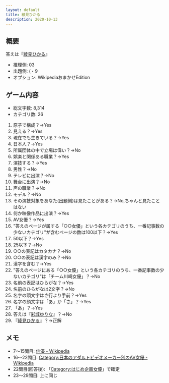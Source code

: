 ```yaml
---
layout: default
title: 綾見ひかる
description: 2020-10-13
---
```


## 概要

答えは『[綾見ひかる](https://ja.wikipedia.org/wiki/%E7%B6%BE%E8%A6%8B%E3%81%B2%E3%81%8B%E3%82%8B)』

- 推理側: 03
- 出題側: (・9
- オプション: WikipediaおまかせEdition

## ゲーム内容

- 総文字数: 8,314
- カテゴリ数: 26

1. 原子で構成？→Yes
2. 見える？→Yes
3. 現在でも生きている？→Yes
4. 日本人？→Yes
5. 所属団体の中で立場は偉い？→No
6. 娯楽と関係ある職業？→Yes
7. 演技する？→Yes
8. 男性？→No
9. テレビに出演？→No
10. 舞台に出演？→No
11. 声の職業？→No
12. モデル？→No
13. その演技対象をあなた(出題側)は見たことがある？→No,ちゃんと見たことはない
14. 何か映像作品に出演？→Yes
15. AV女優？→Yes
16. "答えのページが属する「○○女優」という各カテゴリのうち、一番記事数の少ないカテゴリ"が含むページの数は100以下？→Yes
17. 50以下？→Yes
18. 25以下？→No
19. ○○の表記はカタカナ？→No
20. ○○の表記は漢字のみ？→No
21. 漢字を含む？→Yes
22. "答えのページにある「○○女優」という各カテゴリのうち、一番記事数の少ないカテゴリ"は「チーム川崎女優」？→No
23. 名前の表記はひらがな？→Yes
24. 名前のひらがなは2文字？→No
25. 名字の頭文字はさ行より手前？→Yes
26. 名字の頭文字は「あ」か「さ」？→Yes
27. 「あ」？→Yes
28. 答えは『[彩城ゆりな](https://ja.wikipedia.org/wiki/%E5%BD%A9%E5%9F%8E%E3%82%86%E3%82%8A%E3%81%AA)』？→No
29. 『[綾見ひかる](https://ja.wikipedia.org/wiki/%E7%B6%BE%E8%A6%8B%E3%81%B2%E3%81%8B%E3%82%8B)』？→正解

## メモ

- 7～15問目: [俳優 - Wikipedia](https://ja.wikipedia.org/wiki/%E4%BF%B3%E5%84%AA)
- 16～22問目: [Category:日本のアダルトビデオメーカー別のAV女優 - Wikipedia](https://ja.wikipedia.org/wiki/Category:%E6%97%A5%E6%9C%AC%E3%81%AE%E3%82%A2%E3%83%80%E3%83%AB%E3%83%88%E3%83%93%E3%83%87%E3%82%AA%E3%83%A1%E3%83%BC%E3%82%AB%E3%83%BC%E5%88%A5%E3%81%AEAV%E5%A5%B3%E5%84%AA)
- 22問目(回答後): 「[Category:はじめ企画女優](https://ja.wikipedia.org/wiki/Category:%E3%81%AF%E3%81%98%E3%82%81%E4%BC%81%E7%94%BB%E5%A5%B3%E5%84%AA)」で確定
- 23～29問目: 上に同じ
